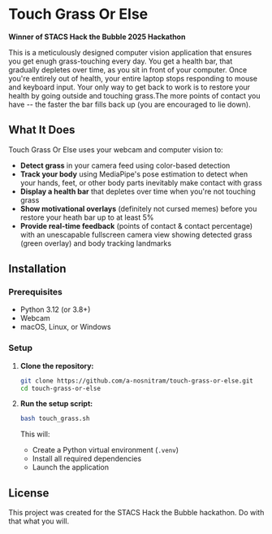 # Touch Grass Or Else

**Winner of STACS Hack the Bubble 2025 Hackathon**

This is a meticulously designed computer vision application that ensures you get enugh grass-touching every day. You get a health bar, that gradually depletes over time, as you sit in front of your computer. Once you're entirely out of health, your entire laptop stops responding to mouse and keyboard input. Your only way to get back to work is to restore your health by going outside and touching grass.The more points of contact you have -- the faster the bar fills back up (you are encouraged to lie down).

## What It Does

Touch Grass Or Else uses your webcam and computer vision to:
- **Detect grass** in your camera feed using color-based detection
- **Track your body** using MediaPipe's pose estimation to detect when your hands, feet, or other body parts inevitably make contact with grass
- **Display a health bar** that depletes over time when you're not touching grass
- **Show motivational overlays** (definitely not cursed memes) before you restore your heath bar up to at least 5%
- **Provide real-time feedback** (points of contact & contact percentage) with an unescapable fullscreen camera view showing detected grass (green overlay) and body tracking landmarks

## Installation

### Prerequisites

- Python 3.12 (or 3.8+)
- Webcam
- macOS, Linux, or Windows

### Setup

1. **Clone the repository:**
   ```bash
   git clone https://github.com/a-nosnitram/touch-grass-or-else.git
   cd touch-grass-or-else
   ```

2. **Run the setup script:**
   ```bash
   bash touch_grass.sh
   ```

   This will:
   - Create a Python virtual environment (`.venv`)
   - Install all required dependencies
   - Launch the application

## License

This project was created for the STACS Hack the Bubble hackathon. Do with that what you will.